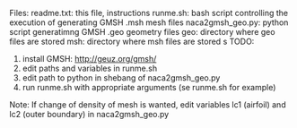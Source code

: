 Files:
readme.txt: this file, instructions
runme.sh: bash script controlling the execution of generating GMSH .msh mesh files
naca2gmsh_geo.py: python script generatimng GMSH .geo geometry files
geo: directory where geo files are stored
msh: directory where msh files are stored
   s
TODO:
1) install GMSH: http://geuz.org/gmsh/
2) edit paths and variables in runme.sh
3) edit path to python in shebang of naca2gmsh_geo.py
4) run runme.sh with appropriate arguments (se runme.sh for example)


Note:
If change of density of mesh is wanted, edit variables lc1 (airfoil) and lc2 (outer boundary) in naca2gmsh_geo.py
